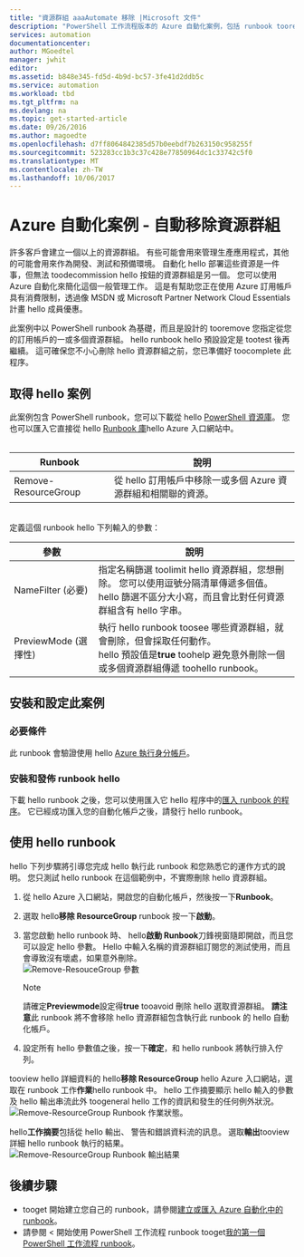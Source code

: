 ```yaml
---
title: "資源群組 aaaAutomate 移除 |Microsoft 文件"
description: "PowerShell 工作流程版本的 Azure 自動化案例，包括 runbook tooremove 以您訂用帳戶所有資源都群組。"
services: automation
documentationcenter: 
author: MGoedtel
manager: jwhit
editor: 
ms.assetid: b848e345-fd5d-4b9d-bc57-3fe41d2ddb5c
ms.service: automation
ms.workload: tbd
ms.tgt_pltfrm: na
ms.devlang: na
ms.topic: get-started-article
ms.date: 09/26/2016
ms.author: magoedte
ms.openlocfilehash: d7ff8064842385d57b0eebdf7b263150c958255f
ms.sourcegitcommit: 523283cc1b3c37c428e77850964dc1c33742c5f0
ms.translationtype: MT
ms.contentlocale: zh-TW
ms.lasthandoff: 10/06/2017
---
```

# <a name="azure-automation-scenario---automate-removal-of-resource-groups"></a>Azure 自動化案例 - 自動移除資源群組
許多客戶會建立一個以上的資源群組。 有些可能會用來管理生產應用程式，其他的可能會用來作為開發、測試和預備環境。 自動化 hello 部署這些資源是一件事，但無法 toodecommission hello 按鈕的資源群組是另一個。 您可以使用 Azure 自動化來簡化這個一般管理工作。 這是有幫助您正在使用 Azure 訂用帳戶具有消費限制，透過像 MSDN 或 Microsoft Partner Network Cloud Essentials 計畫 hello 成員優惠。

此案例中以 PowerShell runbook 為基礎，而且是設計的 tooremove 您指定從您的訂用帳戶的一或多個資源群組。 hello runbook hello 預設設定是 tootest 後再繼續。 這可確保您不小心刪除 hello 資源群組之前，您已準備好 toocomplete 此程序。   

## <a name="getting-hello-scenario"></a>取得 hello 案例
此案例包含 PowerShell runbook，您可以下載從 hello [PowerShell 資源庫](https://www.powershellgallery.com/packages/Remove-ResourceGroup/1.0/DisplayScript)。 您也可以匯入它直接從 hello [Runbook 庫](automation-runbook-gallery.md)hello Azure 入口網站中。<br><br>

| Runbook | 說明 |
| --- | --- |
| Remove-ResourceGroup |從 hello 訂用帳戶中移除一或多個 Azure 資源群組和相關聯的資源。 |

<br>
定義這個 runbook hello 下列輸入的參數：

| 參數 | 說明 |
| --- | --- |
| NameFilter (必要) |指定名稱篩選 toolimit hello 資源群組，您想刪除。 您可以使用逗號分隔清單傳遞多個值。<br>hello 篩選不區分大小寫，而且會比對任何資源群組含有 hello 字串。 |
| PreviewMode (選擇性) |執行 hello runbook toosee 哪些資源群組，就會刪除，但會採取任何動作。<br>hello 預設值是**true** toohelp 避免意外刪除一個或多個資源群組傳遞 toohello runbook。 |

## <a name="install-and-configure-this-scenario"></a>安裝和設定此案例
### <a name="prerequisites"></a>必要條件
此 runbook 會驗證使用 hello [Azure 執行身分帳戶](automation-sec-configure-azure-runas-account.md)。    

### <a name="install-and-publish-hello-runbooks"></a>安裝和發佈 runbook hello
下載 hello runbook 之後，您可以使用匯入它 hello 程序中的[匯入 runbook 的程序](automation-creating-importing-runbook.md#importing-a-runbook-from-a-file-into-azure-automation)。 它已經成功匯入您的自動化帳戶之後，請發行 hello runbook。

## <a name="using-hello-runbook"></a>使用 hello runbook
hello 下列步驟將引導您完成 hello 執行此 runbook 和您熟悉它的運作方式的說明。 您只測試 hello runbook 在這個範例中，不實際刪除 hello 資源群組。  

1. 從 hello Azure 入口網站，開啟您的自動化帳戶，然後按一下**Runbook**。
2. 選取 hello**移除 ResourceGroup** runbook 按一下**啟動**。
3. 當您啟動 hello runbook 時、 hello**啟動 Runbook**刀鋒視窗隨即開啟，而且您可以設定 hello 參數。 Hello 中輸入名稱的資源群組訂閱您的測試使用，而且會導致沒有壞處，如果意外刪除。<br> ![Remove-ResouceGroup 參數](media/automation-scenario-remove-resourcegroup/remove-resourcegroup-input-parameters.png)

   > [!NOTE]
   > 請確定**Previewmode**設定得**true** tooavoid 刪除 hello 選取資源群組。  **請注意**此 runbook 將不會移除 hello 資源群組包含執行此 runbook 的 hello 自動化帳戶。  
   >
   >
4. 設定所有 hello 參數值之後，按一下**確定**，和 hello runbook 將執行排入佇列。  

tooview hello 詳細資料的 hello**移除 ResourceGroup** hello Azure 入口網站，選取在 runbook 工作**作業**hello runbook 中。 hello 工作摘要顯示 hello 輸入的參數及 hello 輸出串流此外 toogeneral hello 工作的資訊和發生的任何例外狀況。<br> ![Remove-ResourceGroup Runbook 作業狀態](media/automation-scenario-remove-resourcegroup/remove-resourcegroup-runbook-job-status.png)。

hello**工作摘要**包括從 hello 輸出、 警告和錯誤資料流的訊息。 選取**輸出**tooview 詳細 hello runbook 執行的結果。<br> ![Remove-ResourceGroup Runbook 輸出結果](media/automation-scenario-remove-resourcegroup/remove-resourcegroup-runbook-job-output.png)

## <a name="next-steps"></a>後續步驟
* tooget 開始建立您自己的 runbook，請參閱[建立或匯入 Azure 自動化中的 runbook](automation-creating-importing-runbook.md)。
* 請參閱 < 開始使用 PowerShell 工作流程 runbook tooget[我的第一個 PowerShell 工作流程 runbook](automation-first-runbook-textual.md)。
